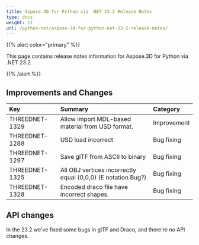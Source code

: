 ```yaml
---
title: Aspose.3D for Python via .NET 23.2 Release Notes
type: docs
weight: 11
url: /python-net/aspose-3d-for-python-net-23-2-release-notes/
---
```


{{% alert color="primary" %}}

This page contains release notes information for Aspose.3D for Python via .NET 23.2.

{{% /alert %}}
## **Improvements and Changes**

|**Key**|**Summary**|**Category**|
| :- | :- | :- |
| THREEDNET-1329 | Allow import MDL-based material from USD format. | Improvement |
| THREEDNET-1288 | USD load incorrect | Bug fixing |
| THREEDNET-1297 | Save glTF from ASCII to binary | Bug fixing |
| THREEDNET-1325 | All OBJ vertices incorrectly equal (0,0,0) (E notation Bug?) | Bug fixing |
| THREEDNET-1328 | Encoded draco file have incorrect shapes. | Bug fixing |

## API changes ##

In the 23.2 we've fixed some bugs in glTF and Draco, and there're no API changes.
